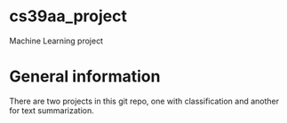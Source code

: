 # cs39aa_project
Machine Learning project

# General information

There are two projects in this git repo, one with classification and another for text summarization.
